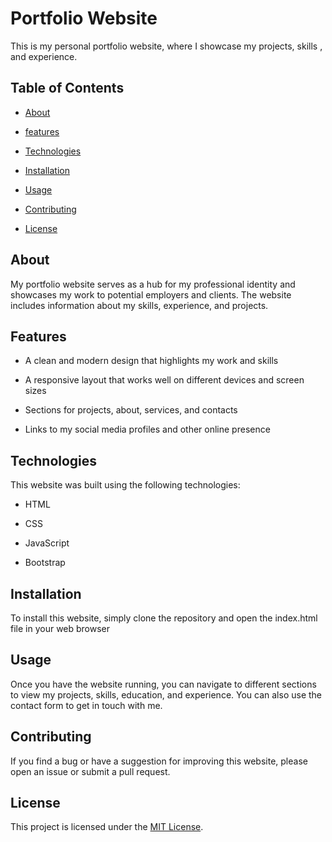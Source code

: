 # Portfolio Website

This is my personal portfolio website, where I showcase my projects, skills , and experience.

## Table of Contents

- [About](#about)

- [features](#features)

- [Technologies](#technologies)

- [Installation](#installation)

- [Usage](#usage)

- [Contributing](#contributing)

- [License](#license)

## About

My portfolio website serves as a hub for my professional identity and showcases my work to potential employers and clients. The website includes information about my skills, experience, and projects.

## Features

- A clean and modern design that highlights my work and skills

- A responsive layout that works well on different devices and screen sizes

- Sections for projects, about, services, and contacts 

- Links to my social media profiles and other online presence

## Technologies

This website was built using the following technologies:

- HTML

- CSS

- JavaScript

- Bootstrap

## Installation

To install this website, simply clone the repository and open the index.html file in your web browser

## Usage

Once you have the website running, you can navigate to different sections to view my projects, skills, education, and experience. You can also use the contact form to get in touch with me.

## Contributing

If you find a bug or have a suggestion for improving this website, please open an issue or submit a pull request.

## License

This project is licensed under the [MIT License](https://opensource.org/licenses/MIT).









